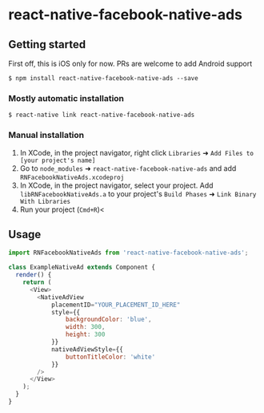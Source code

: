 # react-native-facebook-native-ads

## Getting started
First off, this is iOS only for now. PRs are welcome to add Android support

`$ npm install react-native-facebook-native-ads --save`

### Mostly automatic installation

`$ react-native link react-native-facebook-native-ads`

### Manual installation

1. In XCode, in the project navigator, right click `Libraries` ➜ `Add Files to [your project's name]`
2. Go to `node_modules` ➜ `react-native-facebook-native-ads` and add `RNFacebookNativeAds.xcodeproj`
3. In XCode, in the project navigator, select your project. Add `libRNFacebookNativeAds.a` to your project's `Build Phases` ➜ `Link Binary With Libraries`
4. Run your project (`Cmd+R`)<


## Usage
```javascript
import RNFacebookNativeAds from 'react-native-facebook-native-ads';

class ExampleNativeAd extends Component {
  render() {
    return (
      <View>
        <NativeAdView
            placementID="YOUR_PLACEMENT_ID_HERE"
            style={{
                backgroundColor: 'blue',
                width: 300,
                height: 300
            }}
            nativeAdViewStyle={{
                buttonTitleColor: 'white'
            }}
        />
      </View>
    );
  }
}
```
